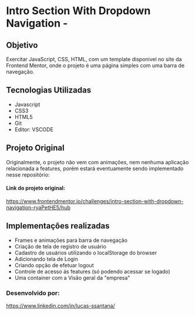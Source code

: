 # Intro Section With Dropdown Navigation - 

## Objetivo
 Exercitar JavaScript, CSS, HTML, com um template disponivel no site da Frontend Mentor, onde o projeto é uma página simples com uma barra de navegação.


## Tecnologias Utilizadas
- Javascript
- CSS3
- HTML5
- Git
- Editor: VSCODE

## Projeto Original
Originalmente, o projeto não vem com animações, nem nenhuma aplicação relacionada a features, porém estará eventuamente sendo implementado nesse repositório:
#### Link do projeto original: 
https://www.frontendmentor.io/challenges/intro-section-with-dropdown-navigation-ryaPetHE5/hub

## Implementações realizadas

- Frames e animações para barra de navegação
- Criação de tela de registro de usuário
- Cadastro de usuários utilizando o localStorage do browser
- Adicionando tela de Login
- Criando opção de efetuar logout
- Controle de acesso ás features (só podendo acessar se logado)
- Uma container com a Visão geral da "empresa"

### Desenvolvido por:

https://www.linkedin.com/in/lucas-ssantana/
